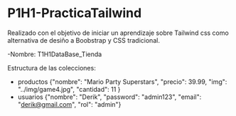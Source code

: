 # P1H1-PracticaTailwind
Realizado con el objetivo de iniciar un aprendizaje sobre Tailwind css como alternativa de desiño a Boobstrap y CSS tradicional.


-Nombre: T1H1DataBase_Tienda


Estructura de las colecciones:
- productos
  {"nombre": "Mario Party Superstars", "precio": 39.99, "img": "../img/game4.jpg", "cantidad": 11 }
- usuarios
  {"nombre": "Derik", "password": "admin123", "email": "derik@gmail.com", "rol": "admin"}
